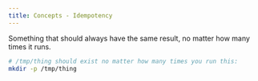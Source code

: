 ```yaml
---
title: Concepts - Idempotency
---
```


Something that should always have the same result, no matter how many times it runs.

```bash
# /tmp/thing should exist no matter how many times you run this:
mkdir -p /tmp/thing
```
